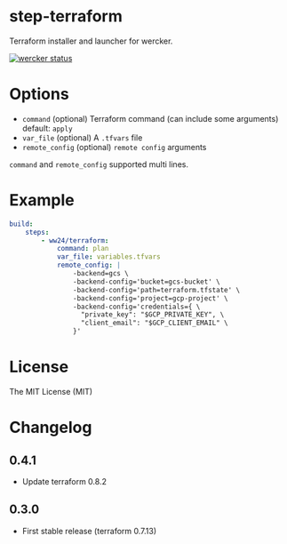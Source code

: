 # step-terraform

Terraform installer and launcher for wercker.

[![wercker status](https://app.wercker.com/status/df76928d3517477b1bfc1557ae764114/s/master "wercker status")](https://app.wercker.com/project/bykey/df76928d3517477b1bfc1557ae764114)

# Options

- `command` (optional) Terraform command (can include some arguments) default: `apply`
- `var_file` (optional) A `.tfvars` file
- `remote_config` (optional) `remote config` arguments

`command` and `remote_config` supported multi lines.

# Example

```yaml
build:
    steps:
        - ww24/terraform:
            command: plan
            var_file: variables.tfvars
            remote_config: |
                -backend=gcs \
                -backend-config='bucket=gcs-bucket' \
                -backend-config='path=terraform.tfstate' \
                -backend-config='project=gcp-project' \
                -backend-config='credentials={ \
                  "private_key": "$GCP_PRIVATE_KEY", \
                  "client_email": "$GCP_CLIENT_EMAIL" \
                }'
```

# License

The MIT License (MIT)

# Changelog

## 0.4.1
- Update terraform 0.8.2

## 0.3.0
- First stable release (terraform 0.7.13)
